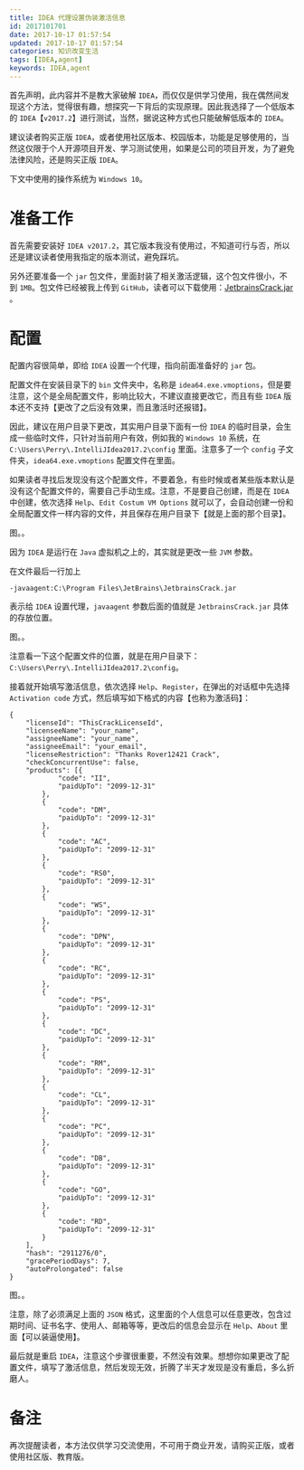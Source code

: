 ```yaml
---
title: IDEA 代理设置伪装激活信息
id: 2017101701
date: 2017-10-17 01:57:54
updated: 2017-10-17 01:57:54
categories: 知识改变生活
tags: [IDEA,agent]
keywords: IDEA,agent
---
```



首先声明，此内容并不是教大家破解 `IDEA`，而仅仅是供学习使用，我在偶然间发现这个方法，觉得很有趣，想探究一下背后的实现原理。因此我选择了一个低版本的 `IDEA`【`v2017.2`】进行测试，当然，据说这种方式也只能破解低版本的 `IDEA`。

建议读者购买正版 `IDEA`，或者使用社区版本、校园版本，功能是足够使用的，当然这仅限于个人开源项目开发、学习测试使用，如果是公司的项目开发，为了避免法律风险，还是购买正版 `IDEA`。

下文中使用的操作系统为 `Windows 10`。


<!-- more -->


# 准备工作


首先需要安装好 `IDEA v2017.2`，其它版本我没有使用过，不知道可行与否，所以还是建议读者使用我指定的版本测试，避免踩坑。

另外还要准备一个 `jar` 包文件，里面封装了相关激活逻辑，这个包文件很小，不到 `1MB`。包文件已经被我上传到 `GitHub`，读者可以下载使用：[JetbrainsCrack.jar](https://github.com/iplaypi/iplaypistudy/tree/master/iplaypistudy-normal/src/resource/20171017) 。


# 配置


配置内容很简单，即给 `IDEA` 设置一个代理，指向前面准备好的 `jar` 包。

配置文件在安装目录下的 `bin` 文件夹中，名称是 `idea64.exe.vmoptions`，但是要注意，这个是全局配置文件，影响比较大，不建议直接更改它，而且有些 `IDEA` 版本还不支持【更改了之后没有效果，而且激活时还报错】。

因此，建议在用户目录下更改，其实用户目录下面有一份 `IDEA` 的临时目录，会生成一些临时文件，只针对当前用户有效，例如我的 `Windows 10` 系统，在 `C:\Users\Perry\.IntelliJIdea2017.2\config` 里面。注意多了一个 `config` 子文件夹，`idea64.exe.vmoptions` 配置文件在里面。

如果读者寻找后发现没有这个配置文件，不要着急，有些时候或者某些版本默认是没有这个配置文件的，需要自己手动生成。注意，不是要自己创建，而是在 `IDEA` 中创建，依次选择 `Help`、`Edit Costum VM Options` 就可以了，会自动创建一份和全局配置文件一样内容的文件，并且保存在用户目录下【就是上面的那个目录】。

图。。

因为 `IDEA` 是运行在 `Java` 虚拟机之上的，其实就是更改一些 `JVM` 参数。

在文件最后一行加上

```
-javaagent:C:\Program Files\JetBrains\JetbrainsCrack.jar
```

表示给 `IDEA` 设置代理，`javaagent` 参数后面的值就是 `JetbrainsCrack.jar` 具体的存放位置。

图。。

注意看一下这个配置文件的位置，就是在用户目录下：`C:\Users\Perry\.IntelliJIdea2017.2\config`。

接着就开始填写激活信息，依次选择 `Help`、`Register`，在弹出的对话框中先选择 `Activation code` 方式，然后填写如下格式的内容【也称为激活码】：

```
{
	"licenseId": "ThisCrackLicenseId",
	"licenseeName": "your_name",
	"assigneeName": "your_name",
	"assigneeEmail": "your_email",
	"licenseRestriction": "Thanks Rover12421 Crack",
	"checkConcurrentUse": false,
	"products": [{
			"code": "II",
			"paidUpTo": "2099-12-31"
		},
		{
			"code": "DM",
			"paidUpTo": "2099-12-31"
		},
		{
			"code": "AC",
			"paidUpTo": "2099-12-31"
		},
		{
			"code": "RS0",
			"paidUpTo": "2099-12-31"
		},
		{
			"code": "WS",
			"paidUpTo": "2099-12-31"
		},
		{
			"code": "DPN",
			"paidUpTo": "2099-12-31"
		},
		{
			"code": "RC",
			"paidUpTo": "2099-12-31"
		},
		{
			"code": "PS",
			"paidUpTo": "2099-12-31"
		},
		{
			"code": "DC",
			"paidUpTo": "2099-12-31"
		},
		{
			"code": "RM",
			"paidUpTo": "2099-12-31"
		},
		{
			"code": "CL",
			"paidUpTo": "2099-12-31"
		},
		{
			"code": "PC",
			"paidUpTo": "2099-12-31"
		},
		{
			"code": "DB",
			"paidUpTo": "2099-12-31"
		},
		{
			"code": "GO",
			"paidUpTo": "2099-12-31"
		},
		{
			"code": "RD",
			"paidUpTo": "2099-12-31"
		}
	],
	"hash": "2911276/0",
	"gracePeriodDays": 7,
	"autoProlongated": false
}
```

图。。

注意，除了必须满足上面的 `JSON` 格式，这里面的个人信息可以任意更改，包含过期时间、证书名字、使用人、邮箱等等，更改后的信息会显示在 `Help`、`About` 里面【可以装逼使用】。

最后就是重启 `IDEA`，注意这个步骤很重要，不然没有效果。想想你如果更改了配置文件，填写了激活信息，然后发现无效，折腾了半天才发现是没有重启，多么折磨人。


# 备注


再次提醒读者，本方法仅供学习交流使用，不可用于商业开发，请购买正版，或者使用社区版、教育版。

